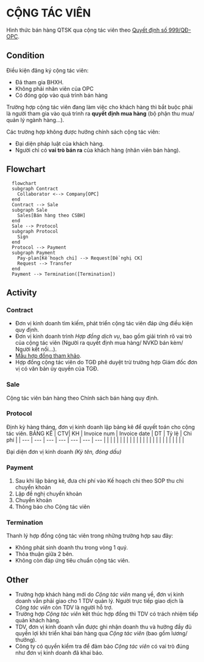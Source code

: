 # CỘNG TÁC VIÊN
Hình thức bán hàng QTSK qua cộng tác viên theo [Quyết định số 999/QĐ-OPC](https://drive.google.com/file/d/1B2Lk9HcNBfdtNgF211wBbAgIxdUX_llF/view?usp=drive_open).
## Condition
Điều kiện đăng ký cộng tác viên:

- Đã tham gia BHXH.
- Không phải nhân viên của OPC
- Có đóng góp vào quá trình bán hàng

Trường hợp cộng tác viên đang làm việc cho khách hàng thì bắt buộc phải là người tham gia vào quá trình ra **quyết định mua hàng** (bộ phận thu mua/ quản lý ngành hàng...).

Các trường hợp không được hưởng chính sách cộng tác viên:

- Đại diện pháp luật của khách hàng.
- Người chỉ có **vai trò bán ra** của khách hàng (nhân viên bán hàng).


## Flowchart

```mermaid
  flowchart
  subgraph Contract
    Collaborator <--> Company[OPC]
  end
  Contract --> Sale
  subgraph Sale
    Sales[Bán hàng theo CSBH]
  end
  Sale --> Protocol
  subgraph Protocol
    Sign
  end
  Protocol --> Payment
  subgraph Payment
    Pay-plan[Kế hoạch chi] --> Request[Đề nghị CK]
    Request --> Transfer
  end
  Payment --> Termination([Termination])
```

## Activity
### Contract
- Đơn vị kinh doanh tìm kiếm, phát triển cộng tác viên đáp ứng điều kiện quy định.
- Đơn vị kinh doanh trình *Hợp đồng dịch vụ*, bao gồm giải trình rõ vai trò của cộng tác viên (Người ra quyết định mua hàng/ NVKD bán kèm/ Người kết nối...).
- [Mẫu hợp đồng tham khảo](https://docs.google.com/document/d/19Ko6y9shQIcYm4b3cs8pNLEC4LuTuwAA1ZUuHFlt5Xc/edit?usp=sharing).
- Hợp đồng cộng tác viên do TGĐ phê duyệt trừ trường hợp Giám đốc đơn vị có văn bản ủy quyền của TGĐ.
### Sale
Cộng tác viên bán hàng theo Chính sách bán hàng quy định.
### Protocol
Định kỳ hàng tháng, đơn vị kinh doanh lập bảng kê để quyết toán cho cộng tác viên.
BẢNG KÊ
| CTV| KH | Invoice num | Invoice date | DT | Tỷ lệ | Chi phí |
| --- | --- | --- | --- | --- | --- | --- |
|   |   |   |   |   |   |   |
|   |   |   |   |   |   |   |
|   |   |   |   |   |   |   |

Đại diện đơn vị kinh doanh
*(Ký tên, đóng dấu)*
### Payment

1. Sau khi lập bảng kê, đưa chi phí vào Kế hoạch chi theo SOP thu chi chuyển khoản
2. Lập đề nghị chuyển khoản
3. Chuyển khoản
4. Thông báo cho Cộng tác viên

### Termination
Thanh lý hợp đồng cộng tác viên trong những trường hợp sau đây:
 
 - Không phát sinh doanh thu trong vòng 1 quý.
 - Thỏa thuận giữa 2 bên.
 - Không còn đáp ứng tiêu chuẩn cộng tác viên.

## Other
- Trường hợp khách hàng mới do *Cộng tác viên* mang về, đơn vị kinh doanh vẫn phải giao cho 1 TDV quản lý. Người trực tiếp giao dịch là *Cộng tác viên* còn TDV là người hỗ trợ.
- Trường hợp *Cộng tác viên* kết thúc hợp đồng thì TDV có trách nhiệm tiếp quản khách hàng.
- TDV, đơn vị kinh doanh vẫn được ghi nhận doanh thu và hưởng đầy đủ quyền lợi khi triển khai bán hàng qua *Cộng tác viên* (bao gồm lương/ thưởng).
- Công ty có quyền kiểm tra để đảm bảo *Cộng tác viên* có vai trò đúng như đơn vị kinh doanh đã khai báo.





